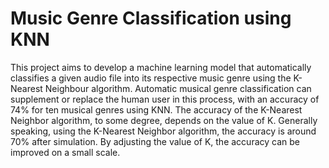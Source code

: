 # Music Genre Classification using KNN

This project aims to develop a machine learning model that automatically classifies a given audio file into its respective music genre using the K-Nearest Neighbour algorithm.
Automatic musical genre classification can supplement or replace the human user in this process, with an accuracy of 74% for ten musical genres using KNN. 
The accuracy of the K-Nearest Neighbor algorithm, to some degree, depends on the value of K. Generally speaking, using the K-Nearest Neighbor algorithm, the accuracy is around 70% after simulation. By adjusting the value of K, the accuracy can be improved on a small scale.
                  
 

 
